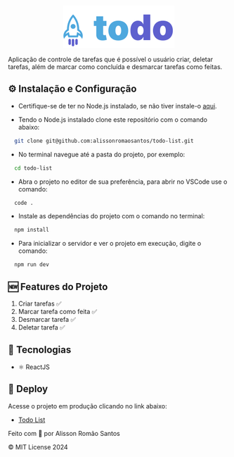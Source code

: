 <div align="center">
  <img src="./src/assets/logo.svg" alt="Logo Todo List" />
</div>

<p>Aplicação de controle de tarefas que é possível o usuário criar, deletar tarefas, além de marcar como concluída e desmarcar tarefas como feitas.</p>

## ⚙️ Instalação e Configuração
- Certifique-se de ter no Node.js instalado, se não tiver instale-o [aqui](https://nodejs.org/en).

- Tendo o Node.js instalado clone este repositório com o comando abaixo:
```bash
  git clone git@github.com:alissonromaosantos/todo-list.git
```

- No terminal navegue até a pasta do projeto, por exemplo:
```bash
  cd todo-list
```

- Abra o projeto no editor de sua preferência, para abrir no VSCode use o comando:
```bash
  code .
```

- Instale as dependências do projeto com o comando no terminal:
```bash
  npm install
```

- Para inicializar o servidor e ver o projeto em execução, digite o comando:
```bash
  npm run dev
```

## 🆕 Features do Projeto
  <ol>
    <li>Criar tarefas ✅</li>
    <li>Marcar tarefa como feita ✅</li>
    <li>Desmarcar tarefa ✅ </li>
    <li>Deletar tarefa ✅ </li>
  </ol>

## 💼 Tecnologias
  - ⚛️ ReactJS

## 🚀 Deploy
  Acesse o projeto em produção clicando no link abaixo:
    <ul>
      <li>[Todo List](https://todo-list-red-beta.vercel.app/)</li>
    </ul>

<p>Feito com 💙 por Alisson Romão Santos</p>
<p>&copy; MIT License 2024</p>